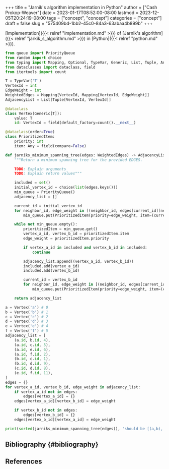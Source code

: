 +++
title = "Jarnik's algorithm implementation in Python"
author = ["Cash Prokop-Weaver"]
date = 2023-01-17T08:52:00-08:00
lastmod = 2023-12-05T20:24:19-08:00
tags = ["concept", "concept"]
categories = ["concept"]
draft = false
slug = "575409bd-1bb2-45c0-84a3-63abaa4b899b"
+++

[Implementation]({{< relref "implementation.md" >}}) of [Jarnik's algorithm]({{< relref "jarkik_s_algorithm.md" >}}) in [Python]({{< relref "python.md" >}}).

```python
from queue import PriorityQueue
from random import choice
from typing import Mapping, Optional, TypeVar, Generic, List, Tuple, Any
from dataclasses import dataclass, field
from itertools import count

T = TypeVar('T')
VertexId = int
EdgeWeight = int
WeightedEdges = Mapping[VertexId, Mapping[VertexId, EdgeWeight]]
AdjacencyList = List[Tuple[VertexId, VertexId]]

@dataclass
class Vertex(Generic[T]):
    value: T
    id: VertexId = field(default_factory=count().__next__)

@dataclass(order=True)
class PrioritizedItem:
    priority: int
    item: Any = field(compare=False)

def jarniks_minimum_spanning_tree(edges: WeightedEdges) -> AdjacencyList:
    """Return a minimum spanning tree for the provided EDGES.

    TODO: Explain arguments
    TODO: Explain return values"""

    included = set()
    initial_vertex_id = choice(list(edges.keys()))
    min_queue = PriorityQueue()
    adjacency_list = []

    current_id = initial_vertex_id
    for neighbor_id, edge_weight in [(neighbor_id, edges[current_id][neighbor_id]) for neighbor_id in edges[current_id] if neighbor_id not in included]:
        min_queue.put(PrioritizedItem(priority=edge_weight, item=(current_id, neighbor_id)))

    while not min_queue.empty():
        prioritizedItem = min_queue.get()
        vertex_a_id, vertex_b_id = prioritizedItem.item
        edge_weight = prioritizedItem.priority

        if vertex_a_id in included and vertex_b_id in included:
            continue

        adjacency_list.append((vertex_a_id, vertex_b_id))
        included.add(vertex_a_id)
        included.add(vertex_b_id)

        current_id = vertex_b_id
        for neighbor_id, edge_weight in [(neighbor_id, edges[current_id][neighbor_id]) for neighbor_id in edges[current_id] if neighbor_id not in included]:
            min_queue.put(PrioritizedItem(priority=edge_weight, item=(current_id, neighbor_id)))

    return adjacency_list

a = Vertex('a') # 0
b = Vertex('b') # 1
c = Vertex('c') # 2
d = Vertex('d') # 3
e = Vertex('e') # 4
f = Vertex('f') # 5
adjacency_list = [
    (a.id, b.id, 4),
    (a.id, c.id, 5),
    (a.id, e.id, 6),
    (a.id, f.id, 2),
    (b.id, c.id, 1),
    (b.id, d.id, 9),
    (c.id, d.id, 8),
    (e.id, f.id, 11),
]
edges = {}
for vertex_a_id, vertex_b_id, edge_weight in adjacency_list:
    if vertex_a_id not in edges:
        edges[vertex_a_id] = {}
    edges[vertex_a_id][vertex_b_id] = edge_weight

    if vertex_b_id not in edges:
        edges[vertex_b_id] = {}
    edges[vertex_b_id][vertex_a_id] = edge_weight

print(sorted(jarniks_minimum_spanning_tree(edges)), 'should be [(a,b), (a,e), (a,f), (b,c), (c,d)]')
```


## Bibliography {#bibliography}

## References

<style>.csl-entry{text-indent: -1.5em; margin-left: 1.5em;}</style><div class="csl-bib-body">
</div>
